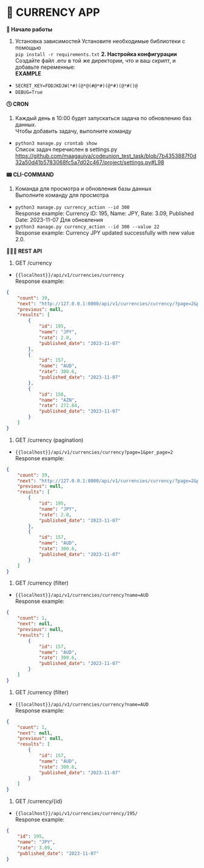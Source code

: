 💸 CURRENCY APP
====


**🚀 Начало работы**
1. Установка зависимостей
Установите необходимые библиотеки с помощью <br>
```pip install -r requirements.txt```
**2. Настройка конфигурации**
Создайте файл .env в той же директории, что и ваш скрипт, и добавьте переменные: <br>
**EXAMPLE** <br>
* ```SECRET_KEY=FDDJKDJW(*#)(@*@(#@*#)(@*#)(@*#()@``` <br>
* ```DEBUG=True```<br>


**🕓 CRON**
1. Каждый день в 10:00 будет запускаться задача по обновлению баз данных. <br>
Чтобы добавить задачу, выполните команду <br>
* ```python3 manage.py crontab show ```<br>
Список задач перечислен в settings.py
https://github.com/maagauiya/codeunion_test_task/blob/7b4353887f0d32a50d41b5783068fc5a7d02c467/project/settings.py#L98

**📟 CLI-COMMAND**
1. Команда для просмотра и обновления базы данных <br>
Выполните команду для просмотра <br>
* ```python3 manage.py currency_action --id 300```<br>
Response example:
Currency ID: 195, Name: JPY, Rate: 3.09, Published Date: 2023-11-07
Для обновления
* ```python3 manage.py currency_action --id 300 --value 22```<br>
Response example:
Currency JPY updated successfully with new value 2.0.


**🏋🏼‍♀️ REST API**
1. GET /currency <br>
* ```{{localhost}}/api/v1/currencies/currency```<br>
Response example:
```json
{
    "count": 39,
    "next": "http://127.0.0.1:8000/api/v1/currencies/currency/?page=2&per_page=3",
    "previous": null,
    "results": [
        {
            "id": 195,
            "name": "JPY",
            "rate": 2.0,
            "published_date": "2023-11-07"
        },
        {
            "id": 157,
            "name": "AUD",
            "rate": 300.6,
            "published_date": "2023-11-07"
        },
        {
            "id": 158,
            "name": "AZN",
            "rate": 272.84,
            "published_date": "2023-11-07"
        }
    ]
}
```
1. GET /currency (pagination) <br>
* ```{{localhost}}/api/v1/currencies/currency?page=1&per_page=2```<br>
Response example:
```json
{
    "count": 39,
    "next": "http://127.0.0.1:8000/api/v1/currencies/currency/?page=2&per_page=2",
    "previous": null,
    "results": [
        {
            "id": 195,
            "name": "JPY",
            "rate": 2.0,
            "published_date": "2023-11-07"
        },
        {
            "id": 157,
            "name": "AUD",
            "rate": 300.6,
            "published_date": "2023-11-07"
        }
    ]
}
```
1. GET /currency (filter) <br>
* ```{{localhost}}/api/v1/currencies/currency?name=AUD```<br>
Response example:
```json
{
    "count": 1,
    "next": null,
    "previous": null,
    "results": [
        {
            "id": 157,
            "name": "AUD",
            "rate": 300.6,
            "published_date": "2023-11-07"
        }
    ]
}
```

1. GET /currency (filter) <br>
* ```{{localhost}}/api/v1/currencies/currency?name=AUD```<br>
Response example:
```json
{
    "count": 1,
    "next": null,
    "previous": null,
    "results": [
        {
            "id": 157,
            "name": "AUD",
            "rate": 300.6,
            "published_date": "2023-11-07"
        }
    ]
}
```

1. GET /currency/{id} <br>
* ```{{localhost}}/api/v1/currencies/currency/195/```<br>
Response example:
```json
{
    "id": 195,
    "name": "JPY",
    "rate": 3.09,
    "published_date": "2023-11-07"
}
```





